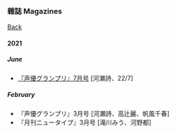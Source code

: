 ### 雜誌 Magazines
[Back](../../readme.md)

#### 2021
##### June
- [『声優グランプリ』7月号](SeiyuGrandPrix_2107.md) [河瀬詩、22/7]<br>

##### February
- 『声優グランプリ』3月号 [河瀬詩、高辻麗、帆風千春]<br>
- 『月刊ニュータイプ』3月号 [滝川みう、河野都]<br>
